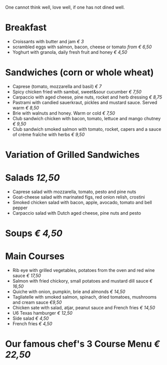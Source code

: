 One cannot think well, love well, if one has not dined well.

# Breakfast
- Croissants with butter and jam *€ 3*
- scrambled eggs with salmon, bacon, cheese or tomato *from € 6,50*
- Yoghurt with granola, daily fresh fruit and honey *€ 4,50*
# Sandwiches (corn or whole wheat)
- Caprese (tomato, mozzarella and basil) *€ 7*
- Spicy chicken fried with sambal, sweet&sour cucumber *€ 7,50*
- Carpaccio with aged cheese, pine nuts, rocket and herb dressing *€ 8,75*
- Pastrami with candied sauerkraut, pickles and mustard sauce. Served warm *€ 8,50*
- Brie with walnuts and honey. Warm or cold *€ 7,50*
- Club sandwich chicken with bacon, tomato, lettuce and mango chutney *€ 9,50*
- Club sandwich smoked salmon with tomato, rocket, capers and a sauce of crème fraîche with herbs *€ 9,50*

# Variation of Grilled Sandwiches 

# Salads *12,50*
- Caprese salad with mozzarella, tomato, pesto and pine nuts
- Goat-cheese salad with marinated figs, red onion relish, crostini 
- Smoked chicken salad with bacon, apple, avocado, tomato and bell pepper
- Carpaccio salad with Dutch aged cheese, pine nuts and pesto

# Soups *€ 4,50*

# Main Courses 
- Rib eye with grilled vegetables, potatoes from the oven and red wine sauce *€ 17,50*
- Salmon with fried chickory, small potatoes and mustard dill sauce *€ 16,50*
- Quiche with onion, pumpkin, brie and almonds *€ 14,50*
- Tagliatelle with smoked salmon, spinach, dried tomatoes, mushrooms and cream sauce *€9,50*
- Chicken sate with salad, atjar, peanut sauce and French fries *€ 14,50*
- U6 Texas hamburger *€ 12,50*
- Side salad *€ 4,50* 
- French fries *€ 4,50*

# Our famous chef's 3 Course Menu *€ 22,50*

